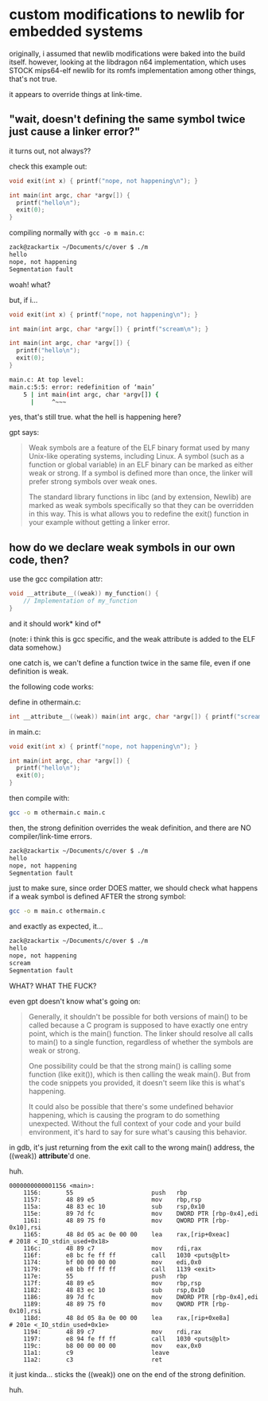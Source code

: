 # custom modifications to newlib for embedded systems

originally, i assumed that newlib modifications were baked into the build itself.
however, looking at the libdragon n64 implementation, which uses STOCK mips64-elf
newlib for its romfs implementation among other things, that's not true.

it appears to override things at link-time.

## "wait, doesn't defining the same symbol twice just cause a linker error?"

it turns out, not always??

check this example out:

```c
void exit(int x) { printf("nope, not happening\n"); }

int main(int argc, char *argv[]) {
  printf("hello\n");
  exit(0);
}
```

compiling normally with 
```gcc -o m main.c```:

```bash
zack@zackartix ~/Documents/c/over $ ./m
hello
nope, not happening
Segmentation fault
```

woah!
what?

but, if i...

```c
void exit(int x) { printf("nope, not happening\n"); }

int main(int argc, char *argv[]) { printf("scream\n"); }

int main(int argc, char *argv[]) {
  printf("hello\n");
  exit(0);
}
```

```bash
main.c: At top level:
main.c:5:5: error: redefinition of ‘main’
    5 | int main(int argc, char *argv[]) {
      |     ^~~~
```

yes, that's still true. what the hell is happening here?

gpt says:
> Weak symbols are a feature of the ELF binary format used by many Unix-like
> operating systems, including Linux. A symbol (such as a function or global
> variable) in an ELF binary can be marked as either weak or strong. If a symbol
> is defined more than once, the linker will prefer strong symbols over weak
> ones.
> 
> The standard library functions in libc (and by extension, Newlib) are marked as
> weak symbols specifically so that they can be overridden in this way. This is
> what allows you to redefine the exit() function in your example without getting
> a linker error.

## how do we declare weak symbols in our own code, then?

use the gcc compilation attr:

```c
void __attribute__((weak)) my_function() {
    // Implementation of my_function
}
```

and it should work* kind of*

(note: i think this is gcc specific, and the weak attribute is added to the ELF data somehow.)

one catch is, we can't define a function twice in the same file, even if one definition
is weak.

the following code works:

define in othermain.c:

```c
int __attribute__((weak)) main(int argc, char *argv[]) { printf("scream\n"); }
```

in main.c:

```c
void exit(int x) { printf("nope, not happening\n"); }

int main(int argc, char *argv[]) {
  printf("hello\n");
  exit(0);
}
```

then compile with:

```bash
gcc -o m othermain.c main.c
```

then, the strong definition overrides the weak definition, and there are
NO compiler/link-time errors.

```bash
zack@zackartix ~/Documents/c/over $ ./m
hello
nope, not happening
Segmentation fault
```

just to make sure, since order DOES matter, we should check what happens if a weak symbol
is defined AFTER the strong symbol:

```bash
gcc -o m main.c othermain.c
```

and exactly as expected, it...

```bash
zack@zackartix ~/Documents/c/over $ ./m
hello
nope, not happening
scream
Segmentation fault
```

WHAT?
WHAT THE FUCK?

even gpt doesn't know what's going on:
> Generally, it shouldn't be possible for both versions of main() to be called
> because a C program is supposed to have exactly one entry point, which is the
> main() function. The linker should resolve all calls to main() to a single
> function, regardless of whether the symbols are weak or strong.
> 
> One possibility could be that the strong main() is calling some function (like
> exit()), which is then calling the weak main(). But from the code snippets you
> provided, it doesn't seem like this is what's happening.
> 
> It could also be possible that there's some undefined behavior happening, which
> is causing the program to do something unexpected. Without the full context of
> your code and your build environment, it's hard to say for sure what's causing
> this behavior.

in gdb, it's just returning from the exit call to the wrong main() address, the ((weak))
__attribute__'d one.

huh.

```
0000000000001156 <main>:
    1156:       55                      push   rbp
    1157:       48 89 e5                mov    rbp,rsp
    115a:       48 83 ec 10             sub    rsp,0x10
    115e:       89 7d fc                mov    DWORD PTR [rbp-0x4],edi
    1161:       48 89 75 f0             mov    QWORD PTR [rbp-0x10],rsi
    1165:       48 8d 05 ac 0e 00 00    lea    rax,[rip+0xeac]        # 2018 <_IO_stdin_used+0x18>
    116c:       48 89 c7                mov    rdi,rax
    116f:       e8 bc fe ff ff          call   1030 <puts@plt>
    1174:       bf 00 00 00 00          mov    edi,0x0
    1179:       e8 bb ff ff ff          call   1139 <exit>
    117e:       55                      push   rbp
    117f:       48 89 e5                mov    rbp,rsp
    1182:       48 83 ec 10             sub    rsp,0x10
    1186:       89 7d fc                mov    DWORD PTR [rbp-0x4],edi
    1189:       48 89 75 f0             mov    QWORD PTR [rbp-0x10],rsi
    118d:       48 8d 05 8a 0e 00 00    lea    rax,[rip+0xe8a]        # 201e <_IO_stdin_used+0x1e>
    1194:       48 89 c7                mov    rdi,rax
    1197:       e8 94 fe ff ff          call   1030 <puts@plt>
    119c:       b8 00 00 00 00          mov    eax,0x0
    11a1:       c9                      leave
    11a2:       c3                      ret
```

it just kinda... sticks the ((weak)) one on the end of the strong definition.

huh.
